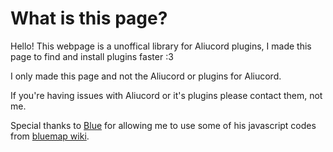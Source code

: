 # What is this page?
Hello! This webpage is a unoffical library for Aliucord plugins, I made this page to find and install plugins faster :3 

I only made this page and not the Aliucord or plugins for Aliucord. 

If you're having issues with Aliucord or it's plugins please contact them, not me.

Special thanks to [Blue](https://github.com/TBlueF) for allowing me to use some of his javascript codes from [bluemap wiki](https://github.com/BlueMap-Minecraft/BlueMapWiki). 